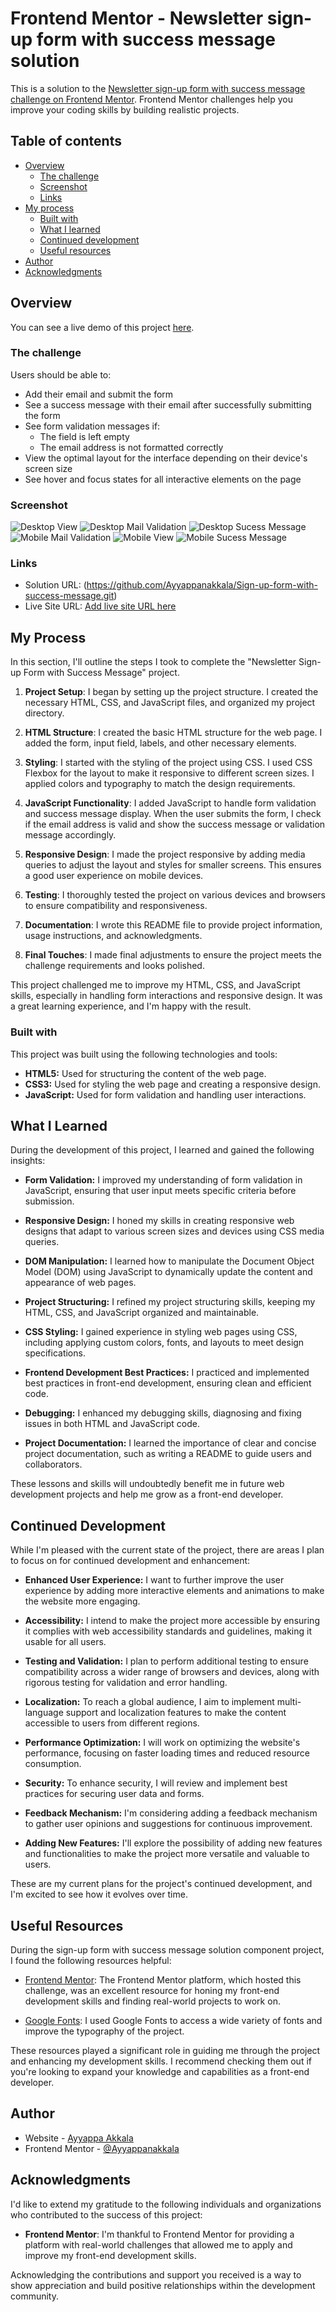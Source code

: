 # Frontend Mentor - Newsletter sign-up form with success message solution

This is a solution to the [Newsletter sign-up form with success message challenge on Frontend Mentor](https://www.frontendmentor.io/challenges/newsletter-signup-form-with-success-message-3FC1AZbNrv). Frontend Mentor challenges help you improve your coding skills by building realistic projects.

## Table of contents

- [Overview](#overview)
  - [The challenge](#the-challenge)
  - [Screenshot](#screenshot)
  - [Links](#links)
- [My process](#my-process)
  - [Built with](#built-with)
  - [What I learned](#what-i-learned)
  - [Continued development](#continued-development)
  - [Useful resources](#useful-resources)
- [Author](#author)
- [Acknowledgments](#acknowledgments)

## Overview

You can see a live demo of this project [here](https://your-live-demo-url.com).

### The challenge

Users should be able to:

- Add their email and submit the form
- See a success message with their email after successfully submitting the form
- See form validation messages if:
  - The field is left empty
  - The email address is not formatted correctly
- View the optimal layout for the interface depending on their device's screen size
- See hover and focus states for all interactive elements on the page

### Screenshot

![Desktop View](./Screenshots/Desktop-view.png)
![Desktop Mail Validation](./Screenshots/Desktop-mail-validation.png)
![Desktop Sucess Message](./Screenshots/Desktop-Sucess-msg.png)
![Mobile Mail Validation](./Screenshots/Mobile-mail-validation.png)
![Mobile View](./Screenshots/Mobile-view.png)
![Mobile Sucess Message](./Screenshots/Mobile-Sucess-msg.png)

### Links

- Solution URL: (https://github.com/Ayyappanakkala/Sign-up-form-with-success-message.git)
- Live Site URL: [Add live site URL here](https://your-live-site-url.com)

## My Process

In this section, I'll outline the steps I took to complete the "Newsletter Sign-up Form with Success Message" project.

1. **Project Setup**: I began by setting up the project structure. I created the necessary HTML, CSS, and JavaScript files, and organized my project directory.

2. **HTML Structure**: I created the basic HTML structure for the web page. I added the form, input field, labels, and other necessary elements.

3. **Styling**: I started with the styling of the project using CSS. I used CSS Flexbox for the layout to make it responsive to different screen sizes. I applied colors and typography to match the design requirements.

4. **JavaScript Functionality**: I added JavaScript to handle form validation and success message display. When the user submits the form, I check if the email address is valid and show the success message or validation message accordingly.

5. **Responsive Design**: I made the project responsive by adding media queries to adjust the layout and styles for smaller screens. This ensures a good user experience on mobile devices.

6. **Testing**: I thoroughly tested the project on various devices and browsers to ensure compatibility and responsiveness.

7. **Documentation**: I wrote this README file to provide project information, usage instructions, and acknowledgments.

8. **Final Touches**: I made final adjustments to ensure the project meets the challenge requirements and looks polished.

This project challenged me to improve my HTML, CSS, and JavaScript skills, especially in handling form interactions and responsive design. It was a great learning experience, and I'm happy with the result.

### Built with

This project was built using the following technologies and tools:

- **HTML5:** Used for structuring the content of the web page.
- **CSS3:** Used for styling the web page and creating a responsive design.
- **JavaScript:** Used for form validation and handling user interactions.

## What I Learned

During the development of this project, I learned and gained the following insights:

- **Form Validation:** I improved my understanding of form validation in JavaScript, ensuring that user input meets specific criteria before submission.

- **Responsive Design:** I honed my skills in creating responsive web designs that adapt to various screen sizes and devices using CSS media queries.

- **DOM Manipulation:** I learned how to manipulate the Document Object Model (DOM) using JavaScript to dynamically update the content and appearance of web pages.

- **Project Structuring:** I refined my project structuring skills, keeping my HTML, CSS, and JavaScript organized and maintainable.

- **CSS Styling:** I gained experience in styling web pages using CSS, including applying custom colors, fonts, and layouts to meet design specifications.

- **Frontend Development Best Practices:** I practiced and implemented best practices in front-end development, ensuring clean and efficient code.

- **Debugging:** I enhanced my debugging skills, diagnosing and fixing issues in both HTML and JavaScript code.

- **Project Documentation:** I learned the importance of clear and concise project documentation, such as writing a README to guide users and collaborators.

These lessons and skills will undoubtedly benefit me in future web development projects and help me grow as a front-end developer.

## Continued Development

While I'm pleased with the current state of the project, there are areas I plan to focus on for continued development and enhancement:

- **Enhanced User Experience:** I want to further improve the user experience by adding more interactive elements and animations to make the website more engaging.

- **Accessibility:** I intend to make the project more accessible by ensuring it complies with web accessibility standards and guidelines, making it usable for all users.

- **Testing and Validation:** I plan to perform additional testing to ensure compatibility across a wider range of browsers and devices, along with rigorous testing for validation and error handling.

- **Localization:** To reach a global audience, I aim to implement multi-language support and localization features to make the content accessible to users from different regions.

- **Performance Optimization:** I will work on optimizing the website's performance, focusing on faster loading times and reduced resource consumption.

- **Security:** To enhance security, I will review and implement best practices for securing user data and forms.

- **Feedback Mechanism:** I'm considering adding a feedback mechanism to gather user opinions and suggestions for continuous improvement.

- **Adding New Features:** I'll explore the possibility of adding new features and functionalities to make the project more versatile and valuable to users.

These are my current plans for the project's continued development, and I'm excited to see how it evolves over time.

## Useful Resources

During the sign-up form with success message solution component project, I found the following resources helpful:

- [Frontend Mentor](https://www.frontendmentor.io?ref=challenge): The Frontend Mentor platform, which hosted this challenge, was an excellent resource for honing my front-end development skills and finding real-world projects to work on.

- [Google Fonts](https://fonts.google.com/): I used Google Fonts to access a wide variety of fonts and improve the typography of the project.

These resources played a significant role in guiding me through the project and enhancing my development skills. I recommend checking them out if you're looking to expand your knowledge and capabilities as a front-end developer.

## Author

- Website - [Ayyappa Akkala](https://github.com/Ayyappanakkala/Personal_Portfolio.git)
- Frontend Mentor - [@Ayyappanakkala](https://www.frontendmentor.io/profile/@Ayyappanakkala)

## Acknowledgments

I'd like to extend my gratitude to the following individuals and organizations who contributed to the success of this project:

- **Frontend Mentor**: I'm thankful to Frontend Mentor for providing a platform with real-world challenges that allowed me to apply and improve my front-end development skills.

Acknowledging the contributions and support you received is a way to show appreciation and build positive relationships within the development community.
